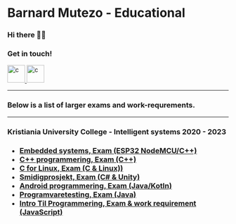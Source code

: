 # Barnard Mutezo - Educational

### Hi there 👋🏾
### Get in touch! 
<div style="display: inline">
    <a href="https://github.com/benmutezo" target="_blank">
        <img src="https://github.githubassets.com/images/modules/logos_page/GitHub-Mark.png"
            alt="c" width="40" height="40" />
    </a>
    <a href="https://www.linkedin.com/in/barnard-mutezo-ab9101250/" target="_blank">
        <img src="https://upload.wikimedia.org/wikipedia/commons/thumb/c/ca/LinkedIn_logo_initials.png/640px-LinkedIn_logo_initials.png"
            alt="c" width="40" height="40" />
    </a>
</div>

<hr/>
<h3> Below is a list of larger exams and work-requrements.</h3>
<hr/>

<h3>Kristiania University College - Intelligent systems 2020 - 2023 <h3/>
<div>
     <ul>
        <li><a href="https://github.com/barnardmutezo-edu/Embedded-systems.git"> Embedded systems, Exam (ESP32 NodeMCU/C++)</a></li>
        <li><a href="https://github.com/barnardmutezo-edu/Cpp.git"> C++ programmering, Exam (C++)</a></li>
        <li><a href="https://github.com/barnardmutezo-edu/C-for-Linux"> C for Linux, Exam (C & Linux))</a></li>
        <li><a href="https://github.com/barnardmutezo-edu/Smidig-prosjekt"> Smidigprosjekt, Exam (C# & Unity)</a></li>
        <li><a href="https://github.com/barnardmutezo-edu/Android-programming"> Android programmering, Exam (Java/Kotln)</a></li>
        <li><a href="https://github.com/barnardmutezo-edu/Programvaretesting"> Programvaretesting, Exam (Java)</a></li>
        <li><a href="https://github.com/barnardmutezo-edu/Intro-Til-Programmering"> Intro Til Programmering, Exam & work requirement  (JavaScript)</a></li>
     <ul>
</div>

